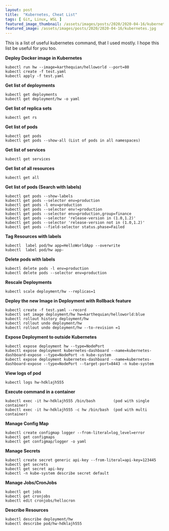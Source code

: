 ```yaml
---
layout: post
title:  "Kubernetes, Cheat List"
tags: [ Git, Linux, WSL ]
featured_image_thumbnail: /assets/images/posts/2020/2020-04-16/kubernetes.jpg
featured_image: /assets/images/posts/2020/2020-04-16/kubernetes.jpg
---
```

This is a list of useful kubernetes command, that I used mostly. I hope this list be useful for you too.

**Deploy Docker image in Kubernetes**
```
kubectl run hw --image=karthequian/helloworld --port=80
kubectl create -f test.yaml
kubectl apply -f test.yaml
```
**Get list of deployments**
```
kubectl get deployments
kubectl get deployment/hw -o yaml
```
**Get list of replica sets**
```
kubectl get rs
```
**Get list of pods**
```
kubectl get pods
kubectl get pods --show-all (List of pods in all namespaces)
```
**Get list of services**
```
kubectl get services
```
**Get list of all resources**
```
kubectl get all
```
**Get list of pods (Search with labels)**
```
kubectl get pods --show-labels
kubectl get pods --selector env=production
kubectl get pods -l env=production
kubectl get pods --selector env!=production
kubectl get pods --selector env=production,group=finance
kubectl get pods --selector 'release-version in (1.0,1.2)'
kubectl get pods --selector 'release-version not in (1.0,1.2)'
kubectl get pods --field-selector status.phase=Failed
```
**Tag Resources with labels**
```
kubectl  label pod/hw app=HelloWorldApp --overwrite
kubectl  label pod/hw app-
```
**Delete pods with labels**
```
kubectl delete pods -l env=production
kubectl delete pods --selector env=production
```
**Rescale Deployments**
```
kubectl scale deployment/hw --replicas=1
```
**Deploy the new Image in Deployment with Rollback feature**
```
kubectl create -f test.yaml --record
kubectl set image deployment/hw hw=karthequian/helloworld:blue
kubectl rollout history deployment/hw
kubectl rollout undo deployment/hw
kubectl rollout undo deployment/hw --to-revision =1
```
**Expose Deployment to outside Kubernetes**
```
kubectl expose deployment hw --type=NodePort
kubectl expose deployment kubernetes-dashboard --name=kubernetes-dashboard-expose --type=NodePort -n kube-system
kubectl expose deployment kubernetes-dashboard --name=kubernetes-dashboard-expose --type=NodePort --target-port=8443 -n kube-system
```
**View logs of pod**
```
kubectl logs hw-hdklajh555
```
**Execute command in a container**
```
kubectl exec -it hw-hdklajh555 /bin/bash 	    (pod with single container)
kubectl exec -it hw-hdklajh555 -c hw /bin/bash 	(pod with multi container)  
```
**Manage Config Map**
```
kubectl create configmap logger --from-literal=log_level=error
kubectl get configmaps
kubectl get configmap/logger -o yaml
```
**Manage Secrets**
```
kubectl create secret generic api-key --from-literal=api-key=123445
kubectl get secrets
kubectl get secret api-key
kubectl -n kube-system describe secret default
```
**Manage Jobs/CronJobs**
```
kubectl get jobs
kubectl get cronjobs
kubectl edit cronjobs/hellocron
```
**Describe Resources**
```
kubectl describe deployment/hw
kubectl describe pod/hw-hdklajh555
```
